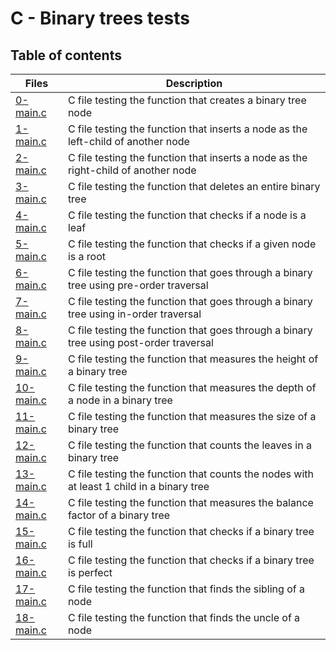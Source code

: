 # C - Binary trees tests

## Table of contents
Files | Description
----- | -----------
[0-main.c](./0-main.c) | C file testing the function that creates a binary tree node
[1-main.c](./1-main.c) | C file testing the function that inserts a node as the left-child of another node
[2-main.c](./2-main.c) | C file testing the function that inserts a node as the right-child of another node
[3-main.c](./3-main.c) | C file testing the function that deletes an entire binary tree
[4-main.c](./4-main.c) | C file testing the function that checks if a node is a leaf
[5-main.c](./5-main.c) | C file testing the function that checks if a given node is a root
[6-main.c](./6-main.c) | C file testing the function that goes through a binary tree using pre-order traversal
[7-main.c](./7-main.c) | C file testing the function that goes through a binary tree using in-order traversal
[8-main.c](./8-main.c) | C file testing the function that goes through a binary tree using post-order traversal
[9-main.c](./9-main.c) | C file testing the function that measures the height of a binary tree
[10-main.c](./10-main.c) | C file testing the function that measures the depth of a node in a binary tree
[11-main.c](./11-main.c) | C file testing the function that measures the size of a binary tree
[12-main.c](./12-main.c) | C file testing the function that counts the leaves in a binary tree
[13-main.c](./13-main.c) | C file testing the function that counts the nodes with at least 1 child in a binary tree
[14-main.c](./14-main.c) | C file testing the function that measures the balance factor of a binary tree
[15-main.c](./15-main.c) | C file testing the function that checks if a binary tree is full
[16-main.c](./16-main.c) | C file testing the function that checks if a binary tree is perfect
[17-main.c](./17-main.c) | C file testing the function that finds the sibling of a node
[18-main.c](./18-main.c) | C file testing the function that finds the uncle of a node
